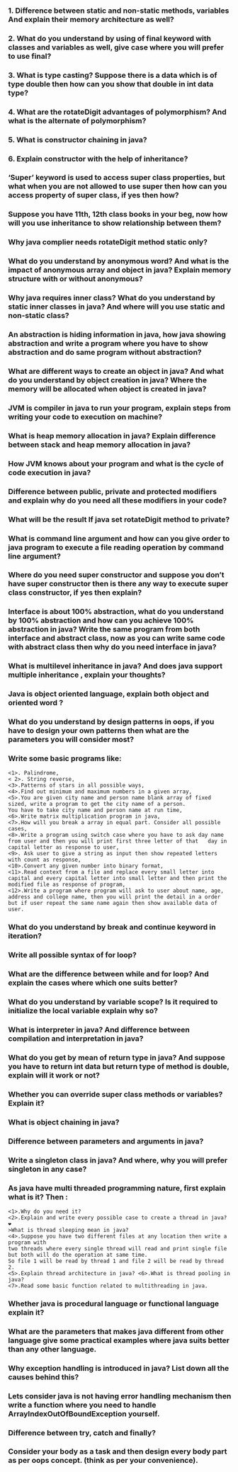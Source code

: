 
### 1. Difference between static and non-static methods, variables And explain their memory architecture as well?
### 2. What do you understand by using of final keyword with classes and variables as well, give case where you will prefer to use final?
### 3. What is type casting? Suppose there is a data which is of type double then how can you show that double in int data type?
### 4. What are the rotateDigit advantages of polymorphism? And what is the alternate of polymorphism?
### 5. What is constructor chaining in java?
### 6. Explain constructor with the help of inheritance?
### ‘Super’ keyword is used to access super class properties, but what when you are not allowed to use super then how can you access property of super class, if yes then how?
### Suppose you have 11th, 12th class books in your beg, now how will you use inheritance to show relationship between them?
### Why java complier needs rotateDigit method static only?
### What do you understand by anonymous word? And what is the impact of anonymous array and object in java? Explain memory structure with or without anonymous?
### Why java requires inner class? What do you understand by static inner classes in java? And where will you use static and non-static class?
### An abstraction is hiding information in java, how java showing abstraction and write a program where you have to show abstraction and do same program without abstraction?
### What are different ways to create an object in java? And what do you understand by object creation in java? Where the memory will be allocated when object is created in java?
### JVM is compiler in java to run your program, explain steps from writing your code to execution on machine?
### What is heap memory allocation in java? Explain difference between stack and heap memory allocation in java?
### How JVM knows about your program and what is the cycle of code execution in java?
### Difference between public, private and protected modifiers and explain why do you need all these modifiers in your code?
### What will be the result If java set rotateDigit method to private?
### What is command line argument and how can you give order to java program to execute a file reading operation by command line argument?
### Where do you need super constructor and suppose you don’t have super constructor then is there any way to execute super class constructor, if yes then explain?
### Interface is about 100% abstraction, what do you understand by 100% abstraction and how can you achieve 100% abstraction in java? Write the same program from both interface and abstract class, now as you can write same code with abstract class then why do you need interface in java?
### What is multilevel inheritance in java? And does java support multiple inheritance , explain your thoughts?
### Java is object oriented language, explain both object and oriented word ?
### What do you understand by design patterns in oops, if you have to design your own patterns then what are the parameters you will consider most?
### Write some basic programs like: 
    <1>. Palindrome,
    < 2>. String reverse, 
    <3>.Patterns of stars in all possible ways, 
    <4>.Find out minimum and maximum numbers in a given array, 
    <5>.You are given city name and person name blank array of fixed sized, write a program to get the city name of a person. 
    You have to take city name and person name at run time, 
    <6>.Write matrix multiplication program in java,
    <7>.How will you break a array in equal part. Consider all possible cases, 
    <8>.Write a program using switch case where you have to ask day name from user and then you will print first three letter of that   day in capital letter as response to user,
    <9>. Ask user to give a string as input then show repeated letters with count as response, 
    <10>.Convert any given number into binary format, 
    <11>.Read context from a file and replace every small letter into capital and every capital letter into small letter and then print the modified file as response of program,
    <12>.Write a program where program will ask to user about name, age, address and college name, then you will print the detail in a order but if user repeat the same name again then show available data of user.
### What do you understand by break and continue keyword in iteration?
### Write all possible syntax of for loop?
### What are the difference between while and for loop? And explain the cases where which one suits better?
### What do you understand by variable scope? Is it required to initialize the local variable explain why so?
### What is interpreter in java? And difference between compilation and interpretation in java?
### What do you get by mean of return type in java? And suppose you have to return int data but return type of method is double, explain will it work or not?
### Whether you can override super class methods or variables? Explain it?
### What is object chaining in java?
### Difference between parameters and arguments in java?
### Write a singleton class in java? And where, why you will prefer singleton in any case?
### As java have multi threaded programming nature, first explain what is it? Then : 
    <1>.Why do you need it? 
    <2>.Explain and write every possible case to create a thread in java? ❤
    >What is thread sleeping mean in java?
    <4>.Suppose you have two different files at any location then write a program with 
    two threads where every single thread will read and print single file but both will do the operation at same time. 
    So file 1 will be read by thread 1 and file 2 will be read by thread 2. 
    <5>.Explain thread architecture in java? <6>.What is thread pooling in java? 
    <7>.Read some basic function related to multithreading in java.
### Whether java is procedural language or functional language explain it?
### What are the parameters that makes java different from other language give some practical examples where java suits better than any other language.
### Why exception handling is introduced in java? List down all the causes behind this?
### Lets consider java is not having error handling mechanism then write a function where you need to handle ArrayIndexOutOfBoundException yourself. 
### Difference between try, catch and finally?
### Consider your body as a task and then design every body part as per oops concept. (think as per your convenience).


